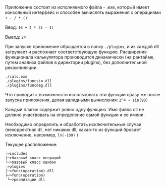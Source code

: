 Приложение состоит из исполняемого файла - .exe, который имеет консольный интерфейс и способен вычислять выражения с операциями ```+ - / * ()```.

Ввод: ```16 + 4 * (3 – 1)```

Вывод: ```24```

При запуске приложение обращается в папку ```./plugins```, и из каждой dll загружает и распознает соответствующую функцию. Расширение функционала калькулятора производится динамически (на рантайме, путем анализа файлов в директории plugins), без дополнительной рекомпиляции.
```
./calc.exe
./plugins/funcsin.dll
./plugins/funcdeg.dll
```

Что приводит к возможности использовать эти функции сразу же после запуска приложения, делая валидными вычисления: ```2^4 + sin(90)```

Каждый плагин содержит ровно одну функцию. Имя файла dll не должно участвовать на определение самой функции и ее имени. 

Необходимо определить и обработать исключительные случаи (некорректная dll, нет никаких dll, какая-то из функций бросает исключение, например, ```ln(-100)``` )

Текущее расположение:
```
->includes
├─>базовый класс операций
└─>базовый класс ошибок
->plugies
├─>func(operation).dll
├─>func(operation)
 └─>реализации dll
```
